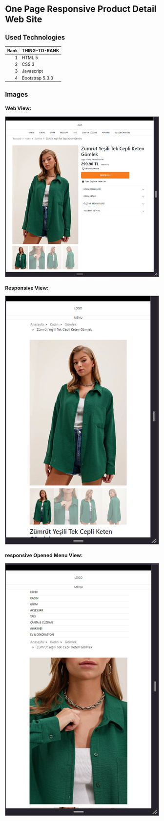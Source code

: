 # One Page Responsive Product Detail Web Site
## Used Technologies
| Rank | THING-TO-RANK |
|-----:|---------------|
|     1| HTML 5        |
|     2| CSS 3         |
|     3| Javascript    |
|     4| Bootstrap 5.3.3|
## Images
### Web View:
![web](web-view.png)
### Responsive View:
![web](responsive-view.png)
</picture>
### responsive Opened Menu View:
![web](responsive-opened-menu.png)


